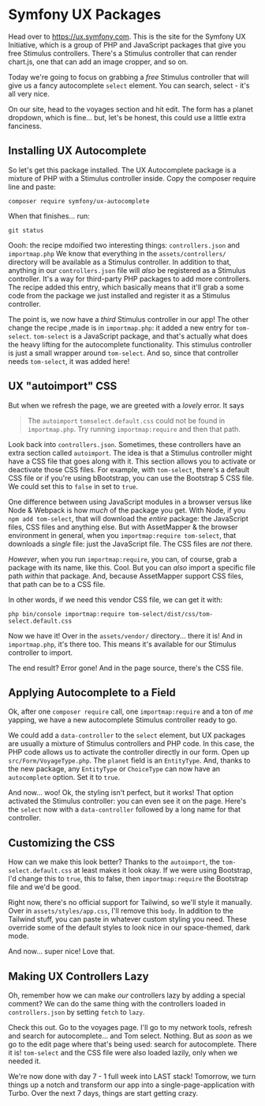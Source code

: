 # Symfony UX Packages

Head over to https://ux.symfony.com. This is the site for the Symfony UX Initiative,
which is a group of PHP and JavaScript packages that give you free Stimulus
controllers. There's a Stimulus controller that can render chart.js, one that
can add an image cropper, and so on.

Today we're going to focus on grabbing a *free* Stimulus controller that will give
us a fancy autocomplete `select` element. You can search, select - it's all very
nice.

On our site, head to the voyages section and hit edit. The form has a planet dropdown,
which is fine... but, let's be honest, this could use a little extra fanciness.

## Installing UX Autocomplete

So let's get this package installed. The UX Autocomplete package is a mixture of
PHP with a Stimulus controller inside. Copy the composer require line and paste:

```terminal-silent
composer require symfony/ux-autocomplete
```

When that finishes... run:

```terminal
git status
```

Oooh: the recipe mdoified two interesting things: `controllers.json` and `importmap.php`
We know that everything in the `assets/controllers/` directory will be available
as a Stimulus controller. In addition to that, anything in our `controllers.json`
file will *also* be registered as a Stimulus controller. It's a way for third-party
PHP packages to add more controllers. The recipe added this entry, which basically
means that it'll grab a some code from the package we just installed and register
it as a Stimulus controller.

The point is, we now have a *third* Stimulus controller in our app! The other change
the recipe ,made is in `importmap.php`: it added a new entry for `tom-select`.
`tom-select` is a JavaScript package, and that's actually what does the heavy lifting
for the autocomplete functionality. This stimulus controller is just a small wrapper
around `tom-select`. And so, since that controller needs `tom-select`, it was added
here!

## UX "autoimport" CSS

But when we refresh the page, we are greeted with a *lovely* error. It says

> The `autoimport` `tomselect.default.css` could not be found in `importmap.php`.
> Try running `importmap:require` and then that path.

Look back into `controllers.json`. Sometimes, these controllers have an extra section
called `autoimport`. The idea is that a Stimulus controller might have a CSS file
that goes along with it. This section allows you to activate or deactivate those
CSS files. For example, with `tom-select`, there's a default CSS file or if you're
using bBootstrap, you can use the Bootstrap 5 CSS file. We could set this to `false`
in set to `true`.

One difference between using JavaScript modules in a browser versus like Node &
Webpack is how *much* of the package you get. With Node, if you `npm add tom-select`,
that will download the *entire* package: the JavaScript files, CSS files and
anything else. But with AssetMapper & the browser environment in general, when
you `importmap:require tom-select`, that downloads a *single* file: just the
JavaScript file. The CSS files are *not* there.

*However*, when you run `importmap:require`, you can, of course, grab a package
with its name, like this. Cool. But you can *also* import a specific file path
*within* that package. And, because AssetMapper support CSS files, that path can
be to a CSS file.

In other words, if we need this vendor CSS file, we can get it with:

```terminal
php bin/console importmap:require tom-select/dist/css/tom-select.default.css
```

Now we have it! Over in the `assets/vendor/` directory... there it is! And in
`importmap.php`, it's there too. This means it's available for our Stimulus
controller to import.

The end result? Error gone! And in the page source, there's the CSS file.

## Applying Autocomplete to a Field

Ok, after one `composer require` call, one `importmap:require` and a ton of *me*
yapping, we have a new autocomplete Stimulus controller ready to go.

We could add a `data-controller` to the `select` element, but UX packages are usually
a mixture of Stimulus controllers and PHP code. In this case, the PHP code allows
us to activate the controller directly in our form. Open up `src/Form/VoyageType.php`.
The `planet` field is an `EntityType`. And, thanks to the new package, any
`EntityType` or `ChoiceType` can now have an `autocomplete` option. Set it to
`true`.

And now... woo! Ok, the styling isn't perfect, but it works! That option activated
the Stimulus controller: you can even see it on the page. Here's the `select`
now with a `data-controller` followed by a long name for that controller.

## Customizing the CSS

How can we make this look better? Thanks to the `autoimport`, the
`tom-select.default.css` at least makes it look okay. If we were using Bootstrap,
I'd change this to `true`, this to false, then `importmap:require` the Bootstrap
file and we'd be good.

Right now, there's no official support for Tailwind, so we'll style it manually.
Over in `assets/styles/app.css`, I'll remove this `body`. In addition to the Tailwind
stuff, you can paste in whatever custom styling you need. These override some
of the default styles to look nice in our space-themed, dark mode.

And now... super nice! Love that.

## Making UX Controllers Lazy

Oh, remember how we can make *our* controllers lazy by adding a special comment?
We can do the same thing with the controllers loaded in `controllers.json` by
setting `fetch` to `lazy`.

Check this out. Go to the voyages page. I'll go to my network tools, refresh and
search for autocomplete... and Tom select. Nothing. But as *soon* as we go to the
edit page where that's being used: search for autocomplete. There it is! `tom-select`
and the CSS file were also loaded lazily, only when we needed it.

We're now done with day 7 - 1 full week into LAST stack! Tomorrow, we turn things
up a notch and transform our app into a single-page-application with Turbo. Over
the next 7 days, things are start getting crazy.

